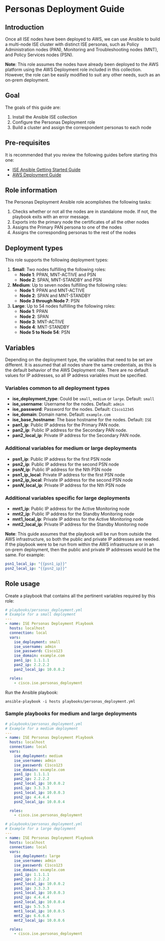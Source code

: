 # Personas Deployment Guide

## Introduction

Once all ISE nodes have been deployed to AWS, we can use Ansible to build a multi-node ISE cluster with distinct ISE personas, such as Policy Administration nodes (PAN), Monitoring and Troubleshooting nodes (MNT), and Policy Services nodes (PSN).

**Note**: This role assumes the nodes have already been deployed to the AWS platform using the AWS Deployment role included in this collection. However, the role can be easily modified to suit any other needs, such as an on-prem deployment.
 
## Goal

The goals of this guide are:

1. Install the Ansible ISE collection
2. Configure the Personas Deployment role
3. Build a cluster and assign the correspondent personas to each node

## Pre-requisites

It is recommended that you review the following guides before starting this one:

- [ISE Ansible Getting Started Guide](./ansible_start_guide.md)
- [AWS Deployment Guide](./personas_deployment.md)


## Role information

The Personas Deployment Ansible role acomplishes the following tasks:

1. Checks whether or not all the nodes are in standalone mode. If not, the playbook exits with an error message.
2. Exports into the primary node the certificates of all the other nodes
3. Assigns the Primary PAN persona to one of the nodes
4. Assigns the corresponding personas to the rest of the nodes

## Deployment types
This role supports the following deployment types:

1. **Small**: Two nodes fulfilling the following roles:
    * **Node 1**: PPAN, MNT-ACTIVE and PSN
    * **Node 2**: SPAN, MNT-STANDBY and PSN
2. **Medium**: Up to seven nodes fulfilling the following roles:
    * **Node 1**: PPAN and MNT-ACTIVE
    * **Node 2**: SPAN and MNT-STANDBY
    * **Node 3 through Node 7**: PSN
3. **Large**: Up to 54 nodes fulfilling the following roles:
    * **Node 1**: PPAN
    * **Node 2**: SPAN
    * **Node 3**: MNT-ACTIVE
    * **Node 4**: MNT-STANDBY
    * **Node 5 to Node 54**: PSN

## Variables

Depending on the deployment type, the variables that need to be set are different. It is assumed that all nodes share the same credentials, as this is the default behavior of the AWS Deployment role. There are no default values for IP addresses, so all IP address variables must be specified.

### Variables common to all deployment types

- **ise_deployment_type**: Could be `small`, `medium` or `large`. Default: `small`
- **ise_username**: Username for the nodes. Default: `admin`
- **ise_password**: Password for the nodes. Default: `C1sco12345`
- **ise_domain**: Domain name. Default: `example.com`
- **ise_base_hostname**: The base hostname for the nodes. Default: `ISE`
- **pan1_ip**: Public IP address for the Primary PAN node.
- **pan2_ip**: Public IP address for the Secondary PAN node.
- **pan2_local_ip**: Private IP address for the Secondary PAN node.

### Additional variables for medium or large deployments

- **psn1_ip**: Public IP address for the first PSN node
- **psn2_ip**: Public IP address for the second PSN node
- **psn*N*_ip**: Public IP address for the Nth PSN node
- **psn1_ip_local**: Private IP address for the first PSN node
- **psn2_ip_local**: Private IP address for the second PSN node
- **psn*N*_local_ip**: Private IP address for the Nth PSN node

### Additional variables specific for large deployments

- **mnt1_ip**: Public IP address for the Active Monitoring node
- **mnt2_ip**: Public IP address for the Standby Monitoring node
- **mnt1_local_ip**: Private IP address for the Active Monitoring node
- **mnt2_local_ip**: Private IP address for the Standby Monitoring node

**Note**: This guide assumes that the playbook will be run from outside the AWS infrastructure, so both the public and private IP addresses are needed. If the playbook were to be run from within the AWS infrastructure or in an on-prem deployment, then the public and private IP addresses would be the same. For example:

```yaml
psn1_local_ip: "{{psn1_ip}}"
psn2_local_ip: "{{psn2_ip}}"
```

## Role usage

Create a playbook that contains all the pertinent variables required by this role:

```yaml
# playbooks/personas_deployment.yml
# Example for a small deployment
---
- name: ISE Personas Deployment Playbook
  hosts: localhost
  connection: local
  vars:
    ise_deployment: small
    ise_username: admin
    ise_password: C1sco123
    ise_domain: example.com
    pan1_ip: 1.1.1.1
    pan2_ip: 2.2.2.2
    pan2_local_ip: 10.0.0.2

  roles:
    - cisco.ise.personas_deployment
```

Run the Ansible playbook:

```cli
ansible-playbook -i hosts playbooks/personas_deployment.yml
```

### Sample playbooks for medium and large deployments

```yaml
# playbooks/personas_deployment.yml
# Example for a medium deployment
---
- name: ISE Personas Deployment Playbook
  hosts: localhost
  connection: local
  vars:
    ise_deployment: medium
    ise_username: admin
    ise_password: C1sco123
    ise_domain: example.com
    pan1_ip: 1.1.1.1
    pan2_ip: 2.2.2.2
    pan2_local_ip: 10.0.0.2
    psn1_ip: 3.3.3.3
    psn1_local_ip: 10.0.0.3
    psn2_ip: 4.4.4.4
    psn2_local_ip: 10.0.0.4

  roles:
    - cisco.ise.personas_deployment
```

```yaml
# playbooks/personas_deployment.yml
# Example for a large deployment
---
- name: ISE Personas Deployment Playbook
  hosts: localhost
  connection: local
  vars:
    ise_deployment: large
    ise_username: admin
    ise_password: C1sco123
    ise_domain: example.com
    pan1_ip: 1.1.1.1
    pan2_ip: 2.2.2.2
    pan2_local_ip: 10.0.0.2
    psn1_ip: 3.3.3.3
    psn1_local_ip: 10.0.0.3
    psn2_ip: 4.4.4.4
    psn2_local_ip: 10.0.0.4
    mnt1_ip: 5.5.5.5
    mnt1_local_ip: 10.0.0.5
    mnt2_ip: 6.6.6.6
    mnt2_local_ip: 10.0.0.6

  roles:
    - cisco.ise.personas_deployment
```